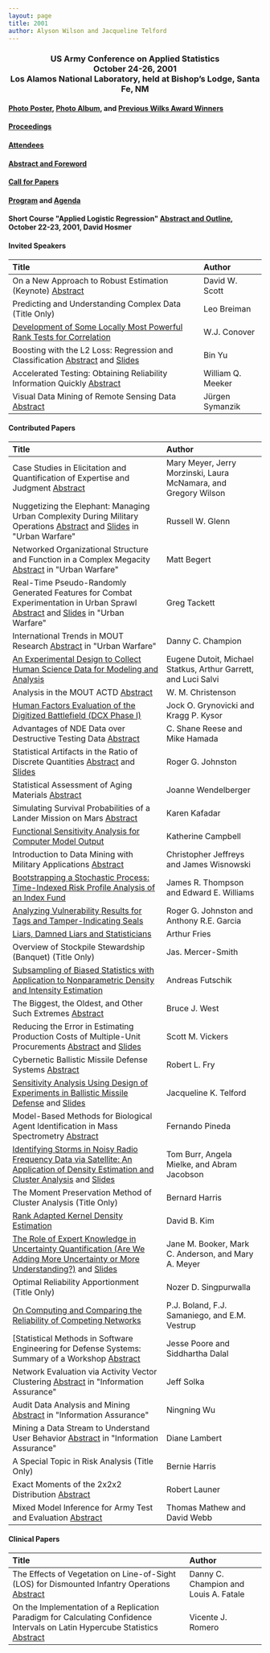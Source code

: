 ```yaml
---
layout: page
title: 2001
author: Alyson Wilson and Jacqueline Telford
---
```

<div align="center"><h3>US Army Conference on Applied Statistics<br>
October 24-26, 2001<br>
Los Alamos National Laboratory, held at Bishop’s Lodge, Santa Fe, NM</h3></div>


#### [Photo Poster](https://alysongwilson.github.io/ACAS/DOE6/2001.pdf), [Photo Album](https://alysongwilson.github.io/ACAS/ACAS01/Photos/Photos.html), and [Previous Wilks Award Winners](https://alysongwilson.github.io/ACAS/ACAS01/winners.jpg)

#### [Proceedings](https://alysongwilson.github.io/ACAS/DOE6/Master01.pdf#page=1)

#### [Attendees](https://alysongwilson.github.io/ACAS/ACAS01/Attendee2001.pdf)

#### [Abstract and Foreword](https://alysongwilson.github.io/ACAS/DOE6/Master01.pdf#page=8)

#### [Call for Papers](https://alysongwilson.github.io/ACAS/ACAS01/call.html)

#### [Program](https://alysongwilson.github.io/ACAS/ACAS01/ACAS07Program.pdf) and [Agenda](https://alysongwilson.github.io/ACAS/DOE6/agenda01.html)

#### Short Course "Applied Logistic Regression" [Abstract and Outline](https://alysongwilson.github.io/ACAS/DOE6/Master01.pdf#page=10), October 22-23, 2001, David Hosmer


#### Invited Speakers

| Title | Author |
| :--- | :--- |
| On a New Approach to Robust Estimation (Keynote) [Abstract](https://alysongwilson.github.io/ACAS/DOE6/Master01.pdf#page=12) | David W. Scott |
| Predicting and Understanding Complex Data (Title Only) | Leo Breiman |
| [Development of Some Locally Most Powerful Rank Tests for Correlation](https://alysongwilson.github.io/ACAS/DOE6/Master01.pdf#page=88) | W.J. Conover |
| Boosting with the L2 Loss: Regression and Classification [Abstract](https://alysongwilson.github.io/ACAS/DOE6/Master01.pdf#page=110) and [Slides](https://alysongwilson.github.io/ACAS/ACAS-1/PaperSlide/YuBin.pdf) | Bin Yu |
| Accelerated Testing: Obtaining Reliability Information Quickly [Abstract](https://alysongwilson.github.io/ACAS/DOE6/Master01.pdf#page=181) | William Q. Meeker |
| Visual Data Mining of Remote Sensing Data [Abstract](https://alysongwilson.github.io/ACAS/DOE6/Master01.pdf#page=183) | Jürgen Symanzik |


#### Contributed Papers

| Title | Author |
| :--- | :--- |
| Case Studies in Elicitation and Quantification of Expertise and Judgment [Abstract](https://alysongwilson.github.io/ACAS/DOE6/Master01.pdf#page=12) | Mary Meyer, Jerry Morzinski, Laura McNamara, and Gregory Wilson |
| Nuggetizing the Elephant: Managing Urban Complexity During Military Operations [Abstract](https://alysongwilson.github.io/ACAS/DOE6/Master01.pdf#page=14) and [Slides](https://alysongwilson.github.io/ACAS/ACAS-1/PaperSlide/GlennRussell.pdf) in "Urban Warfare" | Russell W. Glenn |
| Networked Organizational Structure and Function in a Complex Megacity [Abstract](https://alysongwilson.github.io/ACAS/DOE6/Master01.pdf#page=14) in "Urban Warfare" | Matt Begert |
| Real-Time Pseudo-Randomly Generated Features for Combat Experimentation in Urban Sprawl [Abstract](https://alysongwilson.github.io/ACAS/DOE6/Master01.pdf#page=15) and [Slides](https://alysongwilson.github.io/ACAS/ACAS-1/PaperSlide/TackettGregory.pdf) in "Urban Warfare" | Greg Tackett |
| International Trends in MOUT Research [Abstract](https://alysongwilson.github.io/ACAS/DOE6/Master01.pdf#page=15) in "Urban Warfare" | Danny C. Champion|
| [An Experimental Design to Collect Human Science Data for Modeling and Analysis](https://alysongwilson.github.io/ACAS/DOE6/Master01.pdf#page=17) | Eugene Dutoit, Michael Statkus, Arthur Garrett, and Luci Salvi |
| Analysis in the MOUT ACTD [Abstract](https://alysongwilson.github.io/ACAS/DOE6/Master01.pdf#page=25) | W. M. Christenson |
| [Human Factors Evaluation of the Digitized Battlefield (DCX Phase I)](https://alysongwilson.github.io/ACAS/DOE6/Master01.pdf#page=26) | Jock O. Grynovicki and Kragg P. Kysor |
| Advantages of NDE Data over Destructive Testing Data [Abstract](https://alysongwilson.github.io/ACAS/DOE6/Master01.pdf#page=41) | C. Shane Reese and Mike Hamada |
| Statistical Artifacts in the Ratio of Discrete Quantities [Abstract](https://alysongwilson.github.io/ACAS/DOE6/Master01.pdf#page=42) and [Slides](https://alysongwilson.github.io/ACAS/ACAS01/PaperSlide/JohnstonRoger.presentation.pdf) | Roger G. Johnston |
| Statistical Assessment of Aging Materials [Abstract](https://alysongwilson.github.io/ACAS/DOE6/Master01.pdf#page=43) | Joanne Wendelberger |
| Simulating Survival Probabilities of a Lander Mission on Mars [Abstract](https://alysongwilson.github.io/ACAS/DOE6/Master01.pdf#page=43) | Karen Kafadar |
| [Functional Sensitivity Analysis for Computer Model Output](https://alysongwilson.github.io/ACAS/DOE6/Master01.pdf#page=44) | Katherine Campbell |
| Introduction to Data Mining with Military Applications [Abstract](https://alysongwilson.github.io/ACAS/DOE6/Master01.pdf#page=56) | Christopher Jeffreys and James Wisnowski |
| [Bootstrapping a Stochastic Process: Time-Indexed Risk Profile Analysis of an Index Fund](https://alysongwilson.github.io/ACAS/DOE6/Master01.pdf#page=59) | James R. Thompson and Edward E. Williams |
| [Analyzing Vulnerability Results for Tags and Tamper-Indicating Seals](https://alysongwilson.github.io/ACAS/DOE6/Master01.pdf#page=69) | Roger G. Johnston and Anthony R.E. Garcia |
| [Liars, Damned Liars and Statisticians](https://alysongwilson.github.io/ACAS/DOE6/Master01.pdf#page=78) | Arthur Fries |
| Overview of Stockpile Stewardship (Banquet) (Title Only) | Jas. Mercer-Smith |
| [Subsampling of Biased Statistics with Application to Nonparametric Density and Intensity Estimation](https://alysongwilson.github.io/ACAS/DOE6/Master01.pdf#page=112) | Andreas Futschik |
| The Biggest, the Oldest, and Other Such Extremes [Abstract](https://alysongwilson.github.io/ACAS/DOE6/Master01.pdf#page=118) | Bruce J. West |
| Reducing the Error in Estimating Production Costs of Multiple-Unit Procurements [Abstract](https://alysongwilson.github.io/ACAS/DOE6/Master01.pdf#page=118) and [Slides](https://alysongwilson.github.io/ACAS/ACAS-1/PaperSlide/VickersScott.pdf) | Scott M. Vickers |
| Cybernetic Ballistic Missile Defense Systems [Abstract](https://alysongwilson.github.io/ACAS/DOE6/Master01.pdf#page=119) | Robert L. Fry |
| [Sensitivity Analysis Using Design of Experiments in Ballistic Missile Defense](https://alysongwilson.github.io/ACAS/DOE6/Master01.pdf#page=120) and [Slides](https://alysongwilson.github.io/ACAS/ACAS-1/PaperSlide/TelfordJacqueline.presentation.pdf) | Jacqueline K. Telford |
| Model-Based Methods for Biological Agent Identification in Mass Spectrometry [Abstract](https://alysongwilson.github.io/ACAS/DOE6/Master01.pdf#page=134) | Fernando Pineda |
| [Identifying Storms in Noisy Radio Frequency Data via Satellite: An Application of Density Estimation and Cluster Analysis](https://alysongwilson.github.io/ACAS/DOE6/Master01.pdf#page=136) and [Slides](https://alysongwilson.github.io/ACAS/ACAS01/PaperSlide/BurrTom.presentation.pdf) | Tom Burr, Angela Mielke, and Abram Jacobson |
| The Moment Preservation Method of Cluster Analysis (Title Only) | Bernard Harris |
| [Rank Adapted Kernel Density Estimation](https://alysongwilson.github.io/ACAS/DOE6/Master01.pdf#page=151) | David B. Kim |
| [The Role of Expert Knowledge in Uncertainty Quantification (Are We Adding More Uncertainty or More Understanding?)](https://alysongwilson.github.io/ACAS/DOE6/Master01.pdf#page=164) and [Slides](https://alysongwilson.github.io/ACAS/ACAS01/PaperSlide/BookerJane.presentation.pdf) | Jane M. Booker, Mark C. Anderson, and Mary A. Meyer |
| Optimal Reliability Apportionment (Title Only) | Nozer D. Singpurwalla |
| [On Computing and Comparing the Reliability of Competing Networks](https://alysongwilson.github.io/ACAS/DOE6/Master01.pdf#page=172) | P.J. Boland, F.J. Samaniego, and E.M. Vestrup |
| [Statistical Methods in Software Engineering for Defense Systems: Summary of a Workshop [Abstract](https://alysongwilson.github.io/ACAS/DOE6/Master01.pdf#page=179) | Jesse Poore and Siddhartha Dalal |
| Network Evaluation via Activity Vector Clustering [Abstract](https://alysongwilson.github.io/ACAS/DOE6/Master01.pdf#page=180) in "Information Assurance" | Jeff Solka |
| Audit Data Analysis and Mining [Abstract](https://alysongwilson.github.io/ACAS/DOE6/Master01.pdf#page=180) in "Information Assurance" | Ningning Wu |
| Mining a Data Stream to Understand User Behavior [Abstract](https://alysongwilson.github.io/ACAS/DOE6/Master01.pdf#page=180) in "Information Assurance" | Diane Lambert |
| A Special Topic in Risk Analysis (Title Only) | Bernie Harris |
| Exact Moments of the 2x2x2 Distribution [Abstract](https://alysongwilson.github.io/ACAS/DOE6/Master01.pdf#page=182) | Robert Launer |
| Mixed Model Inference for Army Test and Evaluation [Abstract](https://alysongwilson.github.io/ACAS/DOE6/Master01.pdf#page=182) | Thomas Mathew and David Webb |


#### Clinical Papers

| Title | Author |
| :--- | :--- |
| The Effects of Vegetation on Line-of-Sight (LOS) for Dismounted Infantry Operations [Abstract](https://alysongwilson.github.io/ACAS/DOE6/Master01.pdf#page=56) | Danny C. Champion and Louis A. Fatale |
| On the Implementation of a Replication Paradigm for Calculating Confidence Intervals on Latin Hypercube Statistics [Abstract](https://alysongwilson.github.io/ACAS/DOE6/Master01.pdf#page=57) | Vicente J. Romero |
